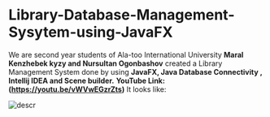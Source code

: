 # Library-Database-Management-Sysytem-using-JavaFX
We are second year students of Ala-too International University
__Maral Kenzhebek kyzy and Nursultan Ogonbashov__
created a  Library Management System done by using __JavaFX, Java Database Connectivity , Intellij IDEA and Scene builder.__
__YouTube Link: (https://youtu.be/vWVwEGzrZts)__
It looks like:

![descr](https://imgur.com/7D3SuQA.jpg)
